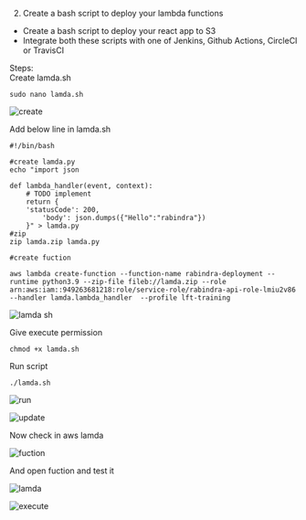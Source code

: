 2. Create a bash script to deploy your lambda functions
- Create a bash script to deploy your react app to S3
- Integrate both these scripts with one of Jenkins, Github Actions, CircleCI or TravisCI

Steps:<br/>
Create lamda.sh<br/>
```
sudo nano lamda.sh
```
![create](https://user-images.githubusercontent.com/53372486/146252519-1ae46f99-f407-4679-862c-974816aaef39.png)<br/>

Add below line in lamda.sh<br/>
```
#!/bin/bash

#create lamda.py
echo "import json

def lambda_handler(event, context):
    # TODO implement
    return {
	'statusCode': 200,
        'body': json.dumps({"Hello":"rabindra"})
    }" > lamda.py
#zip
zip lamda.zip lamda.py

#create fuction

aws lambda create-function --function-name rabindra-deployment --runtime python3.9 --zip-file fileb://lamda.zip --role arn:aws:iam::949263681218:role/service-role/rabindra-api-role-lmiu2v86 --handler lamda.lambda_handler  --profile lft-training
```
![lamda sh](https://user-images.githubusercontent.com/53372486/146252066-4c72ba59-e656-442a-b142-778f38fb0272.png)<br/>

Give execute permission<br/>
```
chmod +x lamda.sh 
```
Run script<br/>
```
./lamda.sh
```
![run](https://user-images.githubusercontent.com/53372486/146252067-ab750bf0-40df-44fb-a21b-1dba9dafab62.png)<br/>

![update](https://user-images.githubusercontent.com/53372486/146252068-ac527ca1-906e-4c50-8256-cf5e68ce5b26.png)<br/>

Now check in aws lamda<br/>

![fuction](https://user-images.githubusercontent.com/53372486/146252062-36551da2-3ab9-4947-8354-a54cb6744325.png)<br/>

And open fuction and test it<br/>

![lamda](https://user-images.githubusercontent.com/53372486/146252065-1b3a33bf-3f63-422e-8c3c-e33987be471f.png)<br/>

![execute](https://user-images.githubusercontent.com/53372486/146252057-18478125-9428-4424-b08e-968fef359cc7.png)<br/>





